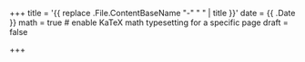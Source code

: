 +++
title = '{{ replace .File.ContentBaseName "-" " " | title }}'
date = {{ .Date }}
math = true                                 # enable KaTeX math typesetting for a specific page
draft = false

+++
